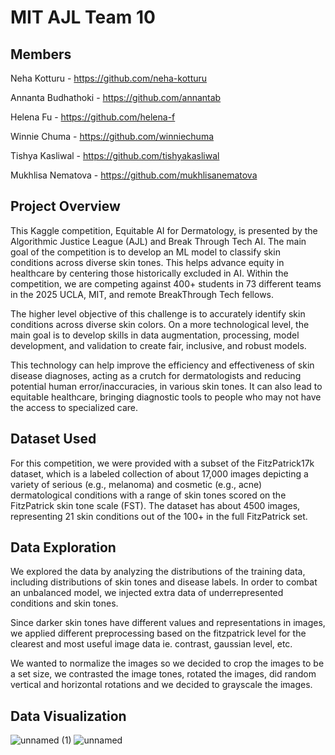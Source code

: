 # MIT AJL Team 10

## Members
Neha Kotturu - https://github.com/neha-kotturu

Annanta Budhathoki - https://github.com/annantab 

Helena Fu - https://github.com/helena-f 

Winnie Chuma - https://github.com/winniechuma

Tishya Kasliwal - https://github.com/tishyakasliwal 

Mukhlisa Nematova - https://github.com/mukhlisanematova


## Project Overview
This Kaggle competition, Equitable AI for Dermatology, is presented by the Algorithmic Justice League (AJL) and Break Through Tech AI. The main goal of the competition is to develop an ML model to classify skin conditions across diverse skin tones. This helps advance equity in healthcare by centering those historically excluded in AI. Within the competition, we are competing against 400+ students in 73 different teams in the 2025 UCLA, MIT, and remote BreakThrough Tech fellows.

The higher level objective of this challenge is to accurately identify skin conditions across diverse skin colors. On a more technological level, the main goal is to develop skills in data augmentation, processing, model development, and validation to create fair, inclusive, and robust models.

This technology can help improve the efficiency and effectiveness of skin disease diagnoses, acting as a crutch for dermatologists and reducing potential human error/inaccuracies, in various skin tones. It can also lead to equitable healthcare, bringing diagnostic tools to people who may not have the access to specialized care.


## Dataset Used
For this competition, we were provided with a subset of the FitzPatrick17k dataset, which is a labeled collection of about 17,000 images depicting a variety of serious (e.g., melanoma) and cosmetic (e.g., acne) dermatological conditions with a range of skin tones scored on the FitzPatrick skin tone scale (FST). The dataset has about 4500 images, representing 21 skin conditions out of the 100+ in the full FitzPatrick set.


## Data Exploration
We explored the data by analyzing the distributions of the training data, including distributions of skin tones and disease labels. In order to combat an unbalanced model, we injected extra data of underrepresented conditions and skin tones.

Since darker skin tones have different values and representations in images, we applied different preprocessing based on the fitzpatrick level for the clearest and most useful image data ie. contrast, gaussian level, etc.

We wanted to normalize the images so we decided to crop the images to be a set size, we contrasted the image tones, rotated the images, did random vertical and horizontal rotations and we decided to grayscale the images. 


## Data Visualization
![unnamed (1)](https://github.com/user-attachments/assets/f1c643f0-1b0a-4324-af99-7a734c3aa0f9)
![unnamed](https://github.com/user-attachments/assets/3d438e20-7fc5-4432-85ff-d0e16f854c55)
